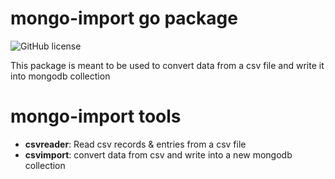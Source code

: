 # mongo-import go package
![GitHub license](https://img.shields.io/github/license/Livingstone-Billy/mongo-import)

This package is meant to be used to convert data from a csv file and write it into mongodb collection

# mongo-import tools
- **csvreader**: Read csv records & entries from a csv file
- **csvimport**: convert data from csv and write into a new mongodb collection